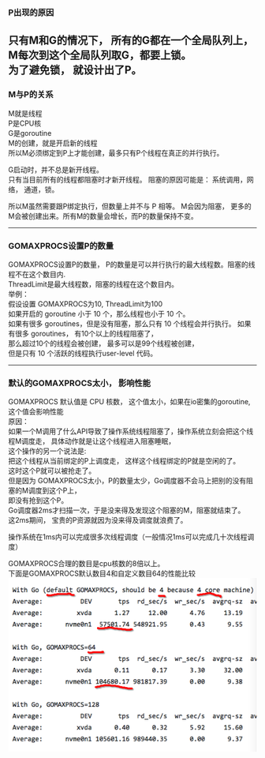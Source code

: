 ### P出现的原因
只有M和G的情况下， 所有的G都在一个全局队列上，  
M每次到这个全局队列取G，都要上锁。   
为了避免锁， 就设计出了P。
---
### M与P的关系
M就是线程  
P是CPU核  
G是goroutine  
M的创建，就是开启新的线程  
所以M必须绑定到P上才能创建，最多只有P个线程在真正的并行执行。

G启动时，并不总是新开线程。  
只有当目前所有的线程都阻塞时才新开线程。
阻塞的原因可能是： 系统调用，网络， 通道，锁。

所以M虽然需要跟P绑定执行，但数量上并不与 P 相等。
M会因为阻塞， 更多的M会被创建出来。所有M的数量会增长，而P的数量保持不变。  

---
### GOMAXPROCS设置P的数量

GOMAXPROCS设置P的数量， P的数量是可以并行执行的最大线程数。阻塞的线程不在这个数目内.  
ThreadLimit是最大线程数，阻塞的线程在这个数目内。  
举例：  
假设设置 GOMAXPROCS为10, ThreadLimit为100  
如果开启的 goroutine 小于 10 个，那么线程也小于 10 个。  
如果有很多 goroutines，但是没有阻塞，那么只有 10 个线程会并行执行。 
如果有很多 goroutines，  有10个以上的线程阻塞了，  
那么超过10个的线程会被创建， 最多可以是99个线程被创建，  
但是只有 10 个活跃的线程执行user-level 代码。  

---
### 默认的GOMAXPROCS太小， 影响性能
GOMAXPROCS 默认值是 CPU 核数， 这个值太小，如果在io密集的goroutine, 这个值会影响性能  
原因：  
如果一个M调用了什么API导致了操作系统线程阻塞了，操作系统立刻会把这个线程M调度走，
具体动作就是让这个线程进入阻塞睡眠，  
这个操作的另一个说法是:  
把这个线程从当前绑定的P上调度走， 这样这个线程绑定的P就是空闲的了。  
这时这个P就可以被抢走了。  
但是因为 GOMAXPROCS太小，P的数量太少，Go调度器不会马上把别的没有阻塞的M调度到这个P上，  
即没有抢到这个P。  
Go调度器2ms才扫描一次，于是没来得及发现这个阻塞的M，阻塞就结束了。  
这2ms期间， 宝贵的P资源就因为没来得及调度就浪费了。  

操作系统在1ms内可以完成很多次线程调度（一般情况1ms可以完成几十次线程调度）

GOMAXPROCS合理的数目是cpu核数的8倍以上。  
下面是GOMAXPROCS默认数目4和自定义数目64的性能比较  
![](gomaxprocs.png)
